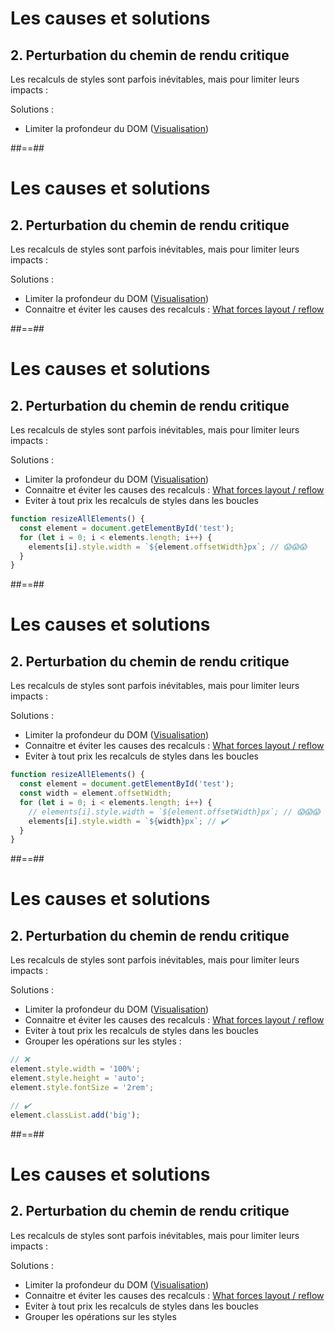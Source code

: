 <!-- .slide: class="two-column with-code " -->

# Les causes et solutions

## 2. Perturbation du chemin de rendu critique

Les recalculs de styles sont parfois inévitables, mais pour limiter leurs impacts :

Solutions :

- Limiter la profondeur du DOM ([Visualisation](https://www.youtube.com/watch?v=dndeRnzkJDU))

##==##

<!-- .slide: class="two-column with-code " -->

# Les causes et solutions

## 2. Perturbation du chemin de rendu critique

Les recalculs de styles sont parfois inévitables, mais pour limiter leurs impacts :

Solutions :

- Limiter la profondeur du DOM ([Visualisation](https://www.youtube.com/watch?v=dndeRnzkJDU))
- Connaitre et éviter les causes des recalculs : [What forces layout / reflow](https://gist.github.com/paulirish/5d52fb081b3570c81e3a)

##==##

<!-- .slide: class="two-column with-code " -->

# Les causes et solutions

## 2. Perturbation du chemin de rendu critique

Les recalculs de styles sont parfois inévitables, mais pour limiter leurs impacts :

Solutions :

- Limiter la profondeur du DOM ([Visualisation](https://www.youtube.com/watch?v=dndeRnzkJDU))
- Connaitre et éviter les causes des recalculs : [What forces layout / reflow](https://gist.github.com/paulirish/5d52fb081b3570c81e3a)
- Eviter à tout prix les recalculs de styles dans les boucles

```javascript
function resizeAllElements() {
  const element = document.getElementById('test');
  for (let i = 0; i < elements.length; i++) {
    elements[i].style.width = `${element.offsetWidth}px`; // 😱😱😱
  }
}
```

##==##

<!-- .slide: class="two-column with-code " -->

# Les causes et solutions

## 2. Perturbation du chemin de rendu critique

Les recalculs de styles sont parfois inévitables, mais pour limiter leurs impacts :

Solutions :

- Limiter la profondeur du DOM ([Visualisation](https://www.youtube.com/watch?v=dndeRnzkJDU))
- Connaitre et éviter les causes des recalculs : [What forces layout / reflow](https://gist.github.com/paulirish/5d52fb081b3570c81e3a)
- Eviter à tout prix les recalculs de styles dans les boucles

```javascript
function resizeAllElements() {
  const element = document.getElementById('test');
  const width = element.offsetWidth;
  for (let i = 0; i < elements.length; i++) {
    // elements[i].style.width = `${element.offsetWidth}px`; // 😱😱😱
    elements[i].style.width = `${width}px`; // ✔️
  }
}
```

##==##

<!-- .slide: class="two-column with-code " -->

# Les causes et solutions

## 2. Perturbation du chemin de rendu critique

Les recalculs de styles sont parfois inévitables, mais pour limiter leurs impacts :

Solutions :

- Limiter la profondeur du DOM ([Visualisation](https://www.youtube.com/watch?v=dndeRnzkJDU))
- Connaitre et éviter les causes des recalculs : [What forces layout / reflow](https://gist.github.com/paulirish/5d52fb081b3570c81e3a)
- Eviter à tout prix les recalculs de styles dans les boucles
- Grouper les opérations sur les styles :

```javascript
// ❌
element.style.width = '100%';
element.style.height = 'auto';
element.style.fontSize = '2rem';

// ✔️
element.classList.add('big');
```

##==##

<!-- .slide: class="two-column with-code " -->

# Les causes et solutions

## 2. Perturbation du chemin de rendu critique

Les recalculs de styles sont parfois inévitables, mais pour limiter leurs impacts :

Solutions :

- Limiter la profondeur du DOM ([Visualisation](https://www.youtube.com/watch?v=dndeRnzkJDU))
- Connaitre et éviter les causes des recalculs : [What forces layout / reflow](https://gist.github.com/paulirish/5d52fb081b3570c81e3a)
- Eviter à tout prix les recalculs de styles dans les boucles
- Grouper les opérations sur les styles
